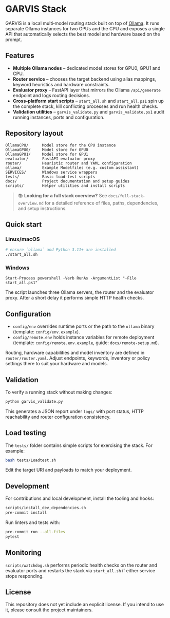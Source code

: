 # GARVIS Stack

GARVIS is a local multi‑model routing stack built on top of [Ollama](https://ollama.com/). It runs separate Ollama instances for two GPUs and the CPU and exposes a single API that automatically selects the best model and hardware based on the prompt.

## Features

- **Multiple Ollama nodes** – dedicated model stores for GPU0, GPU1 and CPU.
- **Router service** – chooses the target backend using alias mappings, keyword heuristics and hardware constraints.
- **Evaluator proxy** – FastAPI layer that mirrors the Ollama `/api/generate` endpoint and logs routing decisions.
- **Cross‑platform start scripts** – `start_all.sh` and `start_all.ps1` spin up the complete stack, kill conflicting processes and run health checks.
- **Validation utilities** – `garvis_validate.py` and `garvis_validate.ps1` audit running instances, ports and configuration.

## Repository layout

```
OllamaCPU/      Model store for the CPU instance
OllamaGPU0/     Model store for GPU0
OllamaGPU1/     Model store for GPU1
evaluator/      FastAPI evaluator proxy
router/         Heuristic router and YAML configuration
ollama/         Example Modelfiles (e.g. custom assistant)
SERVICES/       Windows service wrappers
tests/          Basic load‑test scripts
docs/           Project documentation and setup guides
scripts/        Helper utilities and install scripts
```

> 📚 **Looking for a full stack overview?** See
> `docs/full-stack-overview.md` for a detailed reference of files,
> paths, dependencies, and setup instructions.

## Quick start

### Linux/macOS

```bash
# ensure `ollama` and Python 3.11+ are installed
./start_all.sh
```

### Windows

```
Start-Process powershell -Verb RunAs -ArgumentList "-File start_all.ps1"
```

The script launches three Ollama servers, the router and the evaluator proxy. After a short delay it performs simple HTTP health checks.

## Configuration

- `config/env` overrides runtime ports or the path to the `ollama` binary (template: `config/env.example`).
- `config/remote.env` holds instance variables for remote deployment (template: `config/remote.env.example`, guide: `docs/remote-setup.md`).

Routing, hardware capabilities and model inventory are defined in `router/router.yaml`. Adjust endpoints, keywords, inventory or policy settings there to suit your hardware and models.

## Validation

To verify a running stack without making changes:

```bash
python garvis_validate.py
```

This generates a JSON report under `logs/` with port status, HTTP reachability and router configuration consistency.

## Load testing

The `tests/` folder contains simple scripts for exercising the stack. For example:

```bash
bash tests/Loadtest.sh
```

Edit the target URI and payloads to match your deployment.

## Development

For contributions and local development, install the tooling and hooks:

```bash
scripts/install_dev_dependencies.sh
pre-commit install
```

Run linters and tests with:

```bash
pre-commit run --all-files
pytest
```

## Monitoring

`scripts/watchdog.sh` performs periodic health checks on the router and evaluator
ports and restarts the stack via `start_all.sh` if either service stops
responding.

## License

This repository does not yet include an explicit license. If you intend to use it, please consult the project maintainers.
